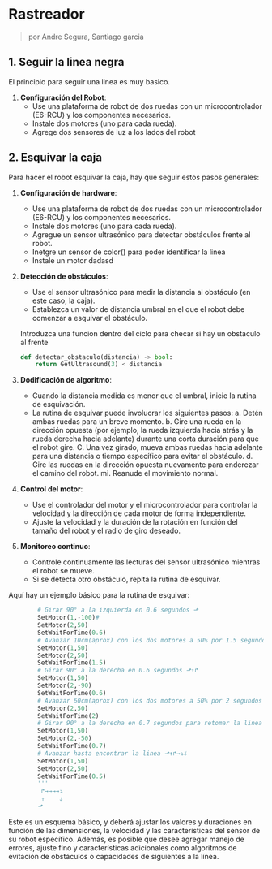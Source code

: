 # Rastreador
> por Andre Segura, Santiago garcia

## 1. Seguir la linea negra
El principio para seguir una linea es muy basico.

1. **Configuración del Robot**:
     - Use una plataforma de robot de dos ruedas con un microcontrolador (E6-RCU) y los componentes necesarios.
    - Instale dos motores (uno para cada rueda).
    - Agrege dos sensores de luz a los lados del robot

## 2. Esquivar la caja
Para hacer el robot esquivar la caja, hay que seguir estos pasos generales:

1. **Configuración de hardware**:
    - Use una plataforma de robot de dos ruedas con un microcontrolador (E6-RCU) y los componentes necesarios.
    - Instale dos motores (uno para cada rueda).
    - Agregue un sensor ultrasónico para detectar obstáculos frente al robot.
    - Inetgre un sensor de color() para poder identificar la linea
    - Instale un motor dadasd

2. **Detección de obstáculos**:
    - Use el sensor ultrasónico para medir la distancia al obstáculo (en este caso, la caja).
    - Establezca un valor de distancia umbral en el que el robot debe comenzar a esquivar el obstáculo.

    Introduzca una funcion dentro del ciclo para checar si hay un obstaculo al frente
    ```py
    def detectar_obstaculo(distancia) -> bool:
        return GetUltrasound(3) < distancia
    ```
3. **Dodificación de algoritmo**:
    - Cuando la distancia medida es menor que el umbral, inicie la rutina de esquivación.
    - La rutina de esquivar puede involucrar los siguientes pasos:
      a. Detén ambas ruedas para un breve momento.
      b. Gire una rueda en la dirección opuesta (por ejemplo, la rueda izquierda hacia atrás y la rueda derecha hacia adelante) durante una corta duración para que el robot gire.
      C. Una vez girado, mueva ambas ruedas hacia adelante para una distancia o tiempo específico para evitar el obstáculo.
      d. Gire las ruedas en la dirección opuesta nuevamente para enderezar el camino del robot.
      mi. Reanude el movimiento normal.

4. **Control del motor**:
    - Use el controlador del motor y el microcontrolador para controlar la velocidad y la dirección de cada motor de forma independiente.
    - Ajuste la velocidad y la duración de la rotación en función del tamaño del robot y el radio de giro deseado.

5. **Monitoreo continuo**:
    - Controle continuamente las lecturas del sensor ultrasónico mientras el robot se mueve.
    - Si se detecta otro obstáculo, repita la rutina de esquivar.

Aquí hay un ejemplo básico para la rutina de esquivar:

```py
        # Girar 90° a la izquierda en 0.6 segundos ⬏
        SetMotor(1,-100)#
        SetMotor(2,50) 
        SetWaitForTime(0.6)
        # Avanzar 10cm(aprox) con los dos motores a 50% por 1.5 segundos para ⬏↑ 
        SetMotor(1,50)
        SetMotor(2,50)
        SetWaitForTime(1.5)
        # Girar 90° a la derecha en 0.6 segundos ⬏↑↱
        SetMotor(1,50)
        SetMotor(2,-90)
        SetWaitForTime(0.6)
        # Avanzar 60cm(aprox) con los dos motores a 50% por 2 segundos segundos ⬏↑↱→
        SetMotor(2,50)
        SetWaitForTime(2)
        # Girar 90° a la derecha en 0.7 segundos para retomar la linea negra ⬏↑↱→⤵
        SetMotor(1,50)
        SetMotor(2,-50)
        SetWaitForTime(0.7)
        # Avanzar hasta encontrar la linea ⬏↑↱→⤵🡓
        SetMotor(1,50)
        SetMotor(2,50)
        SetWaitForTime(0.5)
        '''
         ↱→→→→⤵
         ↑    🡓
        ⬏
```

Este es un esquema básico, y deberá ajustar los valores y duraciones en función de las dimensiones, la velocidad y las características del sensor de su robot específico. Además, es posible que desee agregar manejo de errores, ajuste fino y características adicionales como algoritmos de evitación de obstáculos o capacidades de siguientes a la línea.
